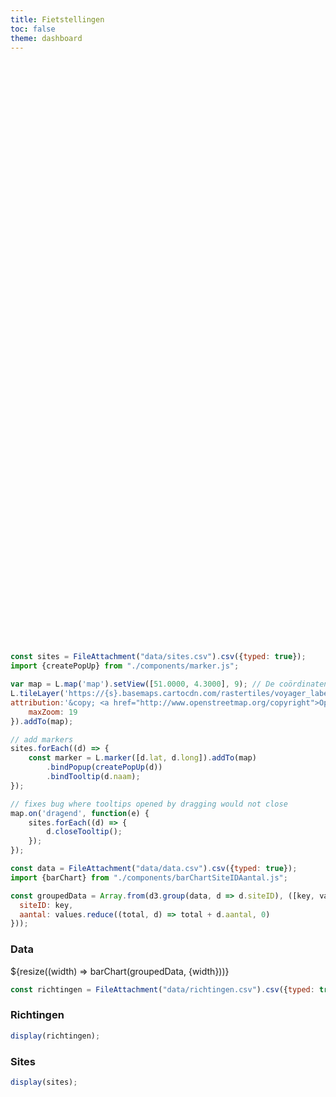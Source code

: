 ```yaml
---
title: Fietstellingen
toc: false
theme: dashboard
---
```


<link rel="stylesheet" href="https://unpkg.com/leaflet@1.9.4/dist/leaflet.css"
     integrity="sha256-p4NxAoJBhIIN+hmNHrzRCf9tD/miZyoHS5obTRR9BMY="
     crossorigin=""/>
 <!-- Make sure you put this AFTER Leaflet's CSS -->
 <script src="https://unpkg.com/leaflet@1.9.4/dist/leaflet.js"
     integrity="sha256-20nQCchB9co0qIjJZRGuk2/Z9VM+kNiyxNV1lvTlZBo="
     crossorigin=""></script>

<style>

.hero {
  display: flex;
  flex-direction: column;
  align-items: center;
  font-family: var(--sans-serif);
  margin: 4rem 0 8rem;
  text-wrap: balance;
  text-align: center;
}

.hero h1 {
  margin: 2rem 0;
  max-width: none;
  font-size: 14vw;
  font-weight: 900;
  line-height: 1;
  background: linear-gradient(30deg, var(--theme-foreground-focus), currentColor);
  -webkit-background-clip: text;
  -webkit-text-fill-color: transparent;
  background-clip: text;
}

.hero h2 {
  margin: 0;
  max-width: 34em;
  font-size: 20px;
  font-style: initial;
  font-weight: 500;
  line-height: 1.5;
  color: var(--theme-foreground-muted);
}

@media (min-width: 640px) {
  .hero h1 {
    font-size: 90px;
  }
}

.center-map {
    margin-left: auto;
    margin-right: auto;
    width: 65%;
}

</style>
<div class="hero">
  <h1>Fietstellingen</h1>
</div>

<div class="center-map">
    <div id="map" style="height: 600px;"></div>
</div>

```js
const sites = FileAttachment("data/sites.csv").csv({typed: true});
import {createPopUp} from "./components/marker.js";
```
```js
var map = L.map('map').setView([51.0000, 4.3000], 9); // De coördinaten zijn voor het middelpunt van België
L.tileLayer('https://{s}.basemaps.cartocdn.com/rastertiles/voyager_labels_under/{z}/{x}/{y}{r}.png', {
attribution:'&copy; <a href="http://www.openstreetmap.org/copyright">OpenStreetMap</a>, &copy; <a href="https://carto.com/attributions">CARTO</a>',    subdomains: 'abcd',
    maxZoom: 19
}).addTo(map);

// add markers
sites.forEach((d) => {
    const marker = L.marker([d.lat, d.long]).addTo(map)
        .bindPopup(createPopUp(d))
        .bindTooltip(d.naam);
});

// fixes bug where tooltips opened by dragging would not close
map.on('dragend', function(e) {
    sites.forEach((d) => {
        d.closeTooltip();
    });
});
```



```js
const data = FileAttachment("data/data.csv").csv({typed: true});
import {barChart} from "./components/barChartSiteIDAantal.js";
```

```js
const groupedData = Array.from(d3.group(data, d => d.siteID), ([key, values]) => ({
  siteID: key,
  aantal: values.reduce((total, d) => total + d.aantal, 0)
}));
```

### Data
<div class="grid grid-cols-1">
  <div class="card">${resize((width) => barChart(groupedData, {width}))}</div>
</div>

```js
const richtingen = FileAttachment("data/richtingen.csv").csv({typed: true});
```

### Richtingen
```js
display(richtingen);
```

### Sites
```js
display(sites);
```
